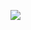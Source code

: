 ![](https://media.githubusercontent.com/media/dyzz/dyzz.github.io/master/images/ToggleButtonBase.png)